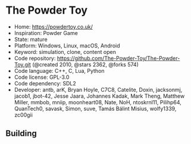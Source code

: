 # The Powder Toy

- Home: https://powdertoy.co.uk/
- Inspiration: Powder Game
- State: mature
- Platform: Windows, Linux, macOS, Android
- Keyword: simulation, clone, content open
- Code repository: https://github.com/The-Powder-Toy/The-Powder-Toy.git (@created 2010, @stars 2362, @forks 574)
- Code language: C++, C, Lua, Python
- Code license: GPL-3.0
- Code dependency: SDL2
- Developer: antb, arK, Bryan Hoyle, C7C8, Catelite, Doxin, jacksonmj, jacob1, jbot-42, Jesse Jaara, Johannes Kadak, Mark Theng, Matthew Miller, mmbob, mniip, moonheart08, Nate, NoH, ntoskrnl11, Pilihp64, QuanTech0, savask, Simon, suve, Tamás Bálint Misius, wolfy1339, zc00gii

## Building
